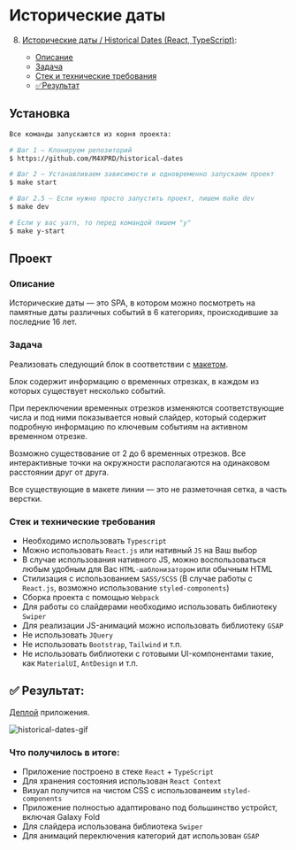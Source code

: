 # Исторические даты

8. [Исторические даты / Historical Dates (React, TypeScript)](#dates):
   
    * [Описание](#dates-description)
    * [Задача](#dates-task)
    * [Стек и технические требования](#dates-stack)
    * [✅Результат](#dates-result)
  
## Установка 

```sh
Все команды запускаются из корня проекта:

# Шаг 1 — Клонируем репозиторий
$ https://github.com/M4XPRD/historical-dates

# Шаг 2 — Устанавливаем зависимости и одновременно запускаем проект
$ make start

# Шаг 2.5 — Если нужно просто запустить проект, пишем make dev
$ make dev

# Если у вас yarn, то перед командой пишем "y"
$ make y-start
```

## Проект

### **Описание**
<a name="dates-description"></a>

Исторические даты — это SPA, в котором можно посмотреть на памятные даты различных событий в 6 категориях, происходившие за последние 16 лет.

### **Задача**
<a name="dates-task"></a>

Реализовать следующий блок в соответствии с [макетом](https://www.figma.com/file/YXCbNT4Jf9INk62BKTZw1z/%D0%A2%D0%B5%D1%81%D1%82%D0%BE%D0%B2%D0%BE%D0%B5-%D0%B7%D0%B0%D0%B4%D0%B0%D0%BD%D0%B8%D0%B5?type=design&node-id=0%3A1&mode=design&t=sI8PJmPjAJpv6yTj-1).

Блок содержит информацию о временных отрезках, в каждом из которых существует несколько событий.

При переключении временных отрезков изменяются соответствующие числа и под ними показывается новый слайдер, который содержит подробную информацию по ключевым событиям на активном временном отрезке.

Возможно существование от 2 до 6 временных отрезков. Все интерактивные точки на окружности располагаются на одинаковом расстоянии друг от друга.

Все существующие в макете линии — это не разметочная сетка, а часть верстки.

### **Стек и технические требования**
<a name="dates-stack"></a>

- Необходимо использовать `Typescript`
- Можно использовать `React.js` или нативный `JS` на Ваш выбор
- В случае использования нативного JS, можно воспользоваться любым удобным для Вас `HTML-шаблонизатором` или обычным HTML
- Стилизация с использованием `SASS/SCSS` (В случае работы с `React.js`, возможно использование `styled-components`)
- Сборка проекта с помощью `Webpack`
- Для работы со слайдерами необходимо использовать библиотеку `Swiper`
- Для реализации JS-анимаций можно использовать библиотеку `GSAP`
- Не использовать `JQuery`
- Не использовать `Bootstrap`, `Tailwind` и т.п.
- Не использовать библиотеки с готовыми UI-компонентами такие, как `MaterialUI`, `AntDesign` и т.п.


## ✅ Результат:
<a name="dates-result"></a>

[Деплой](https://bit.ly/historical-dates-m4xprd) приложения.

![historical-dates-gif](https://github.com/M4XPRD/historical-dates/assets/86636158/25b1902e-d03f-46f8-a598-130a37210186)

### Что получилось в итоге:
   - Приложение построено в стеке `React` + `TypeScript`
   - Для хранения состояния использован `React Context`
   - Визуал получится на чистом CSS с использованеим `styled-components`
   - Приложение полностью адаптировано под большинство устройст, включая Galaxy Fold
   - Для слайдера использована библиотека `Swiper`
   - Для анимаций переключения категорий дат использован `GSAP`
